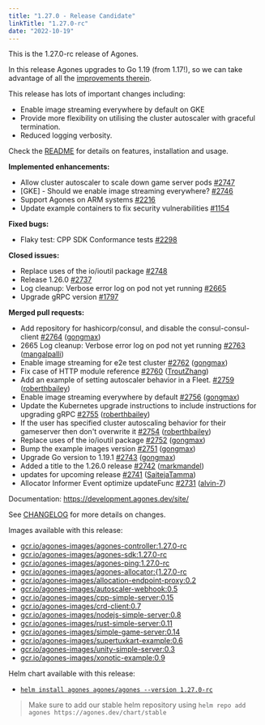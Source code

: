 ```yaml
---
title: "1.27.0 - Release Candidate"
linkTitle: "1.27.0-rc"
date: "2022-10-19"
---
```

This is the 1.27.0-rc release of Agones.

In this release Agones upgrades to Go 1.19 (from 1.17!), so we can take advantage of all the [improvements therein](https://tip.golang.org/doc/go1.19).

This release has lots of important changes including:
- Enable image streaming everywhere by default on GKE
- Provide more flexibility on utilising the cluster autoscaler with graceful termination.
- Reduced logging verbosity.

Check the <a href="https://github.com/googleforgames/agones/tree/release-1.27.0-rc" data-proofer-ignore>README</a> for details on features, installation and usage.

**Implemented enhancements:**

- Allow cluster autoscaler to scale down game server pods [\#2747](https://github.com/googleforgames/agones/issues/2747)
- \[GKE\] - Should we enable image streaming everywhere? [\#2746](https://github.com/googleforgames/agones/issues/2746)
- Support Agones on ARM systems [\#2216](https://github.com/googleforgames/agones/issues/2216)
- Update example containers to fix security vulnerabilities [\#1154](https://github.com/googleforgames/agones/issues/1154)

**Fixed bugs:**

- Flaky test: CPP SDK Conformance tests [\#2298](https://github.com/googleforgames/agones/issues/2298)

**Closed issues:**

- Replace uses of the io/ioutil package [\#2748](https://github.com/googleforgames/agones/issues/2748)
- Release 1.26.0 [\#2737](https://github.com/googleforgames/agones/issues/2737)
- Log cleanup: Verbose error log on pod not yet running [\#2665](https://github.com/googleforgames/agones/issues/2665)
- Upgrade gRPC version [\#1797](https://github.com/googleforgames/agones/issues/1797)

**Merged pull requests:**

- Add repository for hashicorp/consul, and disable the consul-consul-client [\#2764](https://github.com/googleforgames/agones/pull/2764) ([gongmax](https://github.com/gongmax))
- 2665 Log cleanup: Verbose error log on pod not yet running [\#2763](https://github.com/googleforgames/agones/pull/2763) ([mangalpalli](https://github.com/mangalpalli))
- Enable image streaming for e2e test cluster [\#2762](https://github.com/googleforgames/agones/pull/2762) ([gongmax](https://github.com/gongmax))
- Fix case of HTTP module reference [\#2760](https://github.com/googleforgames/agones/pull/2760) ([TroutZhang](https://github.com/TroutZhang))
- Add an example of setting autoscaler behavior in a Fleet. [\#2759](https://github.com/googleforgames/agones/pull/2759) ([roberthbailey](https://github.com/roberthbailey))
- Enable image streaming everywhere by default [\#2756](https://github.com/googleforgames/agones/pull/2756) ([gongmax](https://github.com/gongmax))
- Update the Kubernetes upgrade instructions to include instructions for upgrading gRPC [\#2755](https://github.com/googleforgames/agones/pull/2755) ([roberthbailey](https://github.com/roberthbailey))
- If the user has specified cluster autoscaling behavior for their gameserver then don't overwrite it [\#2754](https://github.com/googleforgames/agones/pull/2754) ([roberthbailey](https://github.com/roberthbailey))
- Replace uses of the io/ioutil package [\#2752](https://github.com/googleforgames/agones/pull/2752) ([gongmax](https://github.com/gongmax))
- Bump the example images version [\#2751](https://github.com/googleforgames/agones/pull/2751) ([gongmax](https://github.com/gongmax))
- Upgrade Go version to 1.19.1 [\#2743](https://github.com/googleforgames/agones/pull/2743) ([gongmax](https://github.com/gongmax))
- Added a title to the 1.26.0 release [\#2742](https://github.com/googleforgames/agones/pull/2742) ([markmandel](https://github.com/markmandel))
- updates for upcoming release [\#2741](https://github.com/googleforgames/agones/pull/2741) ([SaitejaTamma](https://github.com/SaitejaTamma))
- Allocator Informer Event  optimize updateFunc [\#2731](https://github.com/googleforgames/agones/pull/2731) ([alvin-7](https://github.com/alvin-7))


Documentation: https://development.agones.dev/site/


See <a href="https://github.com/googleforgames/agones/blob/release-1.27.0-rc/CHANGELOG.md" data-proofer-ignore>CHANGELOG</a> for more details on changes.

Images available with this release:

- [gcr.io/agones-images/agones-controller:1.27.0-rc](https://gcr.io/agones-images/agones-controller:1.27.0-rc)
- [gcr.io/agones-images/agones-sdk:1.27.0-rc](https://gcr.io/agones-images/agones-sdk:1.27.0-rc)
- [gcr.io/agones-images/agones-ping:1.27.0-rc](https://gcr.io/agones-images/agones-ping:1.27.0-rc)
- [gcr.io/agones-images/agones-allocator:{1.27.0-rc](https://gcr.io/agones-images/agones-allocator:1.27.0-rc)
- [gcr.io/agones-images/allocation-endpoint-proxy:0.2](https://gcr.io/agones-images/allocation-endpoint-proxy:0.2)
- [gcr.io/agones-images/autoscaler-webhook:0.5](https://gcr.io/agones-images/autoscaler-webhook:0.5)
- [gcr.io/agones-images/cpp-simple-server:0.15](https://gcr.io/agones-images/cpp-simple-server:0.15)
- [gcr.io/agones-images/crd-client:0.7](https://gcr.io/agones-images/crd-client:0.7)
- [gcr.io/agones-images/nodejs-simple-server:0.8](https://gcr.io/agones-images/nodejs-simple-server:0.8)
- [gcr.io/agones-images/rust-simple-server:0.11](https://gcr.io/agones-images/rust-simple-server:0.11)
- [gcr.io/agones-images/simple-game-server:0.14](https://gcr.io/agones-images/simple-game-server:0.14)
- [gcr.io/agones-images/supertuxkart-example:0.6](https://gcr.io/agones-images/supertuxkart-example:0.6)
- [gcr.io/agones-images/unity-simple-server:0.3](https://gcr.io/agones-images/unity-simple-server:0.3)
- [gcr.io/agones-images/xonotic-example:0.9](https://gcr.io/agones-images/xonotic-example:0.9)

Helm chart available with this release:

- <a href="https://agones.dev/chart/stable/agones-1.27.0-rc.tgz" data-proofer-ignore>
  <code>helm install agones agones/agones --version 1.27.0-rc</code></a>

> Make sure to add our stable helm repository using `helm repo add agones https://agones.dev/chart/stable`

